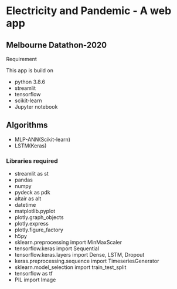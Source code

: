 # Electricity and Pandemic - A web app
## Melbourne Datathon-2020

Requirement

This app is build on

- python 3.8.6
- streamlit
- tensorflow
- scikit-learn
- Jupyter notebook

## Algorithms
- MLP-ANN(Scikit-learn)
- LSTM(Keras)

### Libraries required
- streamlit as st 
- pandas 
- numpy 
- pydeck as pdk 
- altair as alt 
- datetime
- matplotlib.pyplot
- plotly.graph_objects
- plotly.express
- plotly.figure_factory
- h5py
- sklearn.preprocessing import MinMaxScaler
- tensorflow.keras import Sequential
- tensorflow.keras.layers import Dense, LSTM, Dropout
- keras.preprocessing.sequence import TimeseriesGenerator
- sklearn.model_selection import train_test_split
- tensorflow as tf
- PIL import Image
